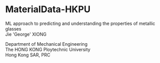 # MaterialData-HKPU
ML approach to predicting and understanding the properties of metallic glasses  
Jie 'George' XIONG

Department of Mechanical Engineering    
The HONG KONG Ploytechnic University  
Hong Kong SAR, PRC
